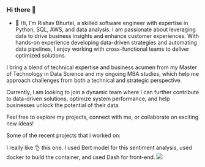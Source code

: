 ### Hi there 👋

<!--
**rishavbhurtel/rishavbhurtel** is a ✨ _special_ ✨ repository because its `README.md` (this file) appears on your GitHub profile.

Here are some ideas to get you started:

- 🔭 I’m currently working on Image Captioning project for my Masters project in Data Science.
- 🌱 I’m currently learning ...
- 👯 I’m looking to collaborate on ...
- 🤔 I’m looking for help with ...
- 💬 Ask me about ...
- 📫 How to reach me: ...
- 😄 Pronouns: ...
- ⚡ Fun fact: ...
-->
- 🔭 Hi, I’m Rishav Bhurtel, a skilled software engineer with expertise in Python, SQL, AWS, and data analysis. I am passionate about leveraging data to drive business insights and enhance customer experiences. With hands-on experience developing data-driven strategies and automating data pipelines, I enjoy working with cross-functional teams to deliver optimized solutions.

I bring a blend of technical expertise and business acumen from my Master of Technology in Data Science and my ongoing MBA studies, which help me approach challenges from both a technical and strategic perspective.

Currently, I am looking to join a dynamic team where I can further contribute to data-driven solutions, optimize system performance, and help businesses unlock the potential of their data.

Feel free to explore my projects, connect with me, or collaborate on exciting new ideas!

Some of the recent projects that i worked on:

I really like 👌 this one. I used Bert model for this sentiment analysis, used docker to build the container, and used Dash for front-end.
<img src="https://github.com/rishavbhurtel/rishavbhurtel/blob/main/My_Bert_App_Demo_720p_30fps_H264_128kbit_AAC_.gif" />
